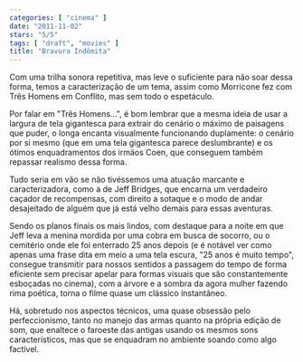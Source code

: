 ```yaml
---
categories: [ "cinema" ]
date: "2011-11-02"
stars: "5/5"
tags: [ "draft", "movies" ]
title: "Bravura Indômita"
---
```

Com uma trilha sonora repetitiva, mas leve o suficiente para não soar
dessa forma, temos a caracterização de um tema, assim como Morricone
fez com Três Homens em Conflito, mas sem todo o espetáculo.

Por falar em "Três Homens...", é bom lembrar que a mesma ideia de
usar a largura de tela gigantesca para extrair do cenário o máximo de
paisagens que puder, o longa encanta visualmente funcionando duplamente:
o cenário por si mesmo (que em uma tela gigantesca parece deslumbrante)
e os ótimos enquadramentos dos irmãos Coen, que conseguem também
repassar realismo dessa forma.

Tudo seria em vão se não tivéssemos uma atuação marcante e
caracterizadora, como a de Jeff Bridges, que encarna um verdadeiro
caçador de recompensas, com direito a sotaque e o modo de andar
desajeitado de alguém que já está velho demais para essas aventuras.

Sendo os planos finais os mais lindos, com destaque para a noite em
que Jeff leva a menina mordida por uma cobra em busca de socorro, ou o
cemitério onde ele foi enterrado 25 anos depois (e é notável ver como
apenas uma frase dita em meio a uma tela escura, "25 anos é muito tempo",
consegue transmitir para nossos sentidos a passagem do tempo de forma
eficiente sem precisar apelar para formas visuais que são constantemente
esboçadas no cinema), com a árvore e a sombra da agora mulher fazendo
rima poética, torna o filme quase um clássico instantâneo.

Há, sobretudo nos aspectos técnicos, uma quase obsessão pelo
perfeccionismo, tanto no manejo das armas quanto na própria edição
de som, que enaltece o faroeste das antigas usando os mesmos sons
característicos, mas que se enquadram no ambiente soando como algo
factível.

